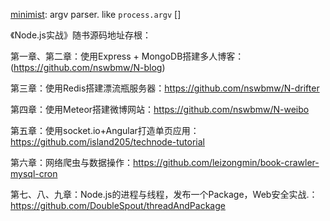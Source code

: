 [minimist](https://github.com/substack/minimist): argv parser. like ``process.argv``
[]

《Node.js实战》随书源码地址存根：

第一章、第二章：使用Express + MongoDB搭建多人博客：(https://github.com/nswbmw/N-blog)
 
第三章：使用Redis搭建漂流瓶服务器：https://github.com/nswbmw/N-drifter
 
第四章：使用Meteor搭建微博网站：https://github.com/nswbmw/N-weibo
 
第五章：使用socket.io+Angular打造单页应用：https://github.com/island205/technode-tutorial
 
第六章：网络爬虫与数据操作：https://github.com/leizongmin/book-crawler-mysql-cron
 
第七、八、九章：Node.js的进程与线程，发布一个Package，Web安全实战.：https://github.com/DoubleSpout/threadAndPackage
